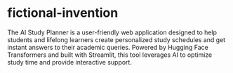 # fictional-invention
The AI Study Planner is a user-friendly web application designed to help students and lifelong learners create personalized study schedules and get instant answers to their academic queries. Powered by Hugging Face Transformers and built with Streamlit, this tool leverages AI to optimize study time and provide interactive support.
